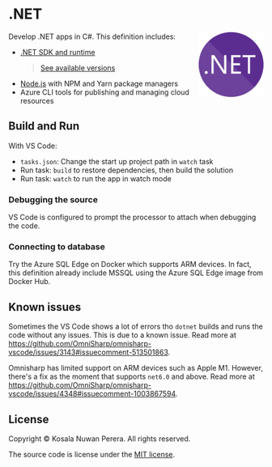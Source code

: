 # .NET
[<img align="right" alt=".NET C-sharp" width="128rem" src="https://raw.githubusercontent.com/github/explore/93d8a67084f94b2a444e510199a6e7622e5b09a3/topics/dotnet/dotnet.png" />][dotnet-resources]

Develop .NET apps in C#. This definition includes:
- [.NET SDK and runtime][dotnet-compatibility]
  > [See available versions][dotnet-tags]
- [Node.js][nodejs-docs] with NPM and Yarn package managers
- Azure CLI tools for publishing and managing cloud resources

## Build and Run
With VS Code:
- `tasks.json`: Change the start up project path in `watch` task
- Run task: `build` to restore dependencies, then build the solution
- Run task: `watch` to run the app in watch mode

### Debugging the source
VS Code is configured to prompt the processor to attach when debugging the code.

### Connecting to database
Try the Azure SQL Edge on Docker which supports ARM devices. In fact, this definition already include MSSQL using the Azure SQL Edge image from Docker Hub.

## Known issues

Sometimes the VS Code shows a lot of errors tho `dotnet` builds and runs the code without any issues. This is due to a known issue. Read more at https://github.com/OmniSharp/omnisharp-vscode/issues/3143#issuecomment-513501863.

Omnisharp has limited support on ARM devices such as Apple M1. However, there's a fix as the moment that supports `net6.0` and above. Read more at https://github.com/OmniSharp/omnisharp-vscode/issues/4348#issuecomment-1003867594.

## License
Copyright :copyright: Kosala Nuwan Perera. All rights reserved.

The source code is license under the [MIT license][lic].

[dotnet-resources]: https://youtu.be/o-esVzL3YLI
[dotnet-compatibility]: https://docs.microsoft.com/en-us/dotnet/core/compatibility/5.0
[dotnet-tags]: https://mcr.microsoft.com/v2/dotnet/sdk/tags/list
[nodejs-docs]: https://
[devcontainers-requirements]: https://github.com/kosalanuwan/devcontainers/#readme
[vscode-remote-try-search-query]: https://github.com/search?o=desc&q=vscode-remote-try-&s=updated&type=repositories
[lic]: ../LICENSE
